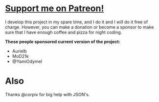 # [Support me on Patreon!](https://www.patreon.com/bePatron?c=243288)
I develop this project in my spare time, and I do it and I will do it free of charge. However, you can make a donation or become a sponsor to make sure that I have enough coffee and pizza for night coding.

**These people sponsored current version of the project:**
- Aurielb
- MoD21k
- @YamiOdymel

# Also
Thanks @corpix for big help with JSON's.